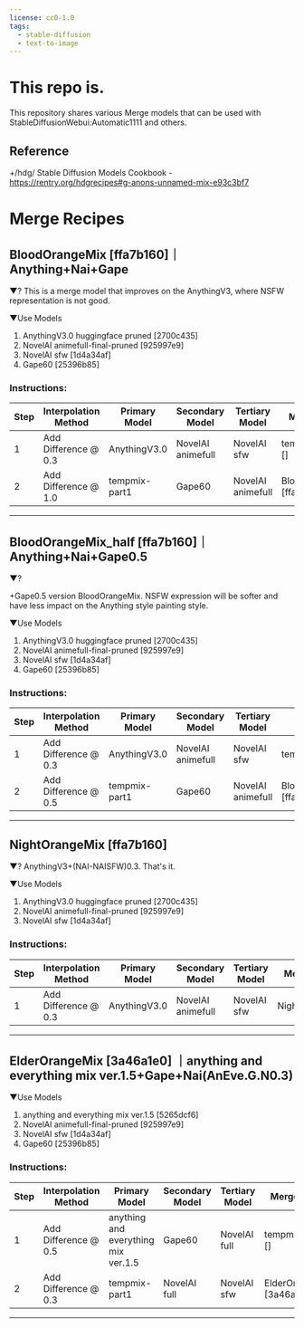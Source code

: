 ```yaml
---
license: cc0-1.0
tags:
  - stable-diffusion
  - text-to-image
---
```

# This repo is.
This repository shares various Merge models that can be used with StableDiffusionWebui:Automatic1111 and others.


## Reference
+/hdg/ Stable Diffusion Models Cookbook - https://rentry.org/hdgrecipes#g-anons-unnamed-mix-e93c3bf7

# Merge Recipes

## BloodOrangeMix [ffa7b160]｜Anything+Nai+Gape

▼?
This is a merge model that improves on the AnythingV3, where NSFW representation is not good.

▼Use Models
1. AnythingV3.0 huggingface pruned [2700c435]
2. NovelAI animefull-final-pruned [925997e9]
3. NovelAI sfw [1d4a34af]
4. Gape60 [25396b85]

### **Instructions:**

| Step | Interpolation Method | Primary Model | Secondary Model | Tertiary Model | Merge Name |
| --- | --- | --- | --- | --- | --- |
| 1 | Add Difference @ 0.3 | AnythingV3.0 | NovelAI animefull | NovelAI sfw  | tempmix-part1 [] |
| 2 | Add Difference @ 1.0 | tempmix-part1 | Gape60 | NovelAI animefull | BloodOrangeMix [ffa7b160] |

----

## BloodOrangeMix_half [ffa7b160]｜Anything+Nai+Gape0.5

▼?

+Gape0.5 version BloodOrangeMix.
NSFW expression will be softer and have less impact on the Anything style painting style.

▼Use Models

1. AnythingV3.0 huggingface pruned [2700c435]
2. NovelAI animefull-final-pruned [925997e9]
3. NovelAI sfw [1d4a34af]
4. Gape60 [25396b85]

### **Instructions:**

| Step | Interpolation Method | Primary Model | Secondary Model | Tertiary Model | Merge Name |
| --- | --- | --- | --- | --- | --- |
| 1 | Add Difference @ 0.3 | AnythingV3.0 | NovelAI animefull | NovelAI sfw  | tempmix-part1 [] |
| 2 | Add Difference @ 0.5 | tempmix-part1 | Gape60 | NovelAI animefull | BloodOrangeMix_half [ffa7b160] |

----

## NightOrangeMix [ffa7b160]

▼?
AnythingV3+(NAI-NAISFW)0.3. That's it.

▼Use Models

1. AnythingV3.0 huggingface pruned [2700c435]
2. NovelAI animefull-final-pruned [925997e9]
3. NovelAI sfw [1d4a34af]

### **Instructions:**

| Step | Interpolation Method | Primary Model | Secondary Model | Tertiary Model | Merge Name |
| --- | --- | --- | --- | --- | --- |
| 1 | Add Difference @ 0.3 | AnythingV3.0 | NovelAI animefull | NovelAI sfw  | NightOrangeMix |

----

## ElderOrangeMix [3a46a1e0] ｜anything and everything mix ver.1.5+Gape+Nai(AnEve.G.N0.3)

▼Use Models
1. anything and everything mix ver.1.5 [5265dcf6]
2. NovelAI animefull-final-pruned [925997e9]
3. NovelAI sfw [1d4a34af]
4. Gape60 [25396b85]

### **Instructions:**

| Step | Interpolation Method | Primary Model | Secondary Model | Tertiary Model | Merge Name |
| --- | --- | --- | --- | --- | --- |
| 1 | Add Difference @ 0.5 | anything and everything mix ver.1.5 | Gape60 | NovelAI full | tempmix-part1 [] |
| 2 | Add Difference @ 0.3 | tempmix-part1 | NovelAI full | NovelAI sfw | ElderOrangeMix  [3a46a1e0] |

----

